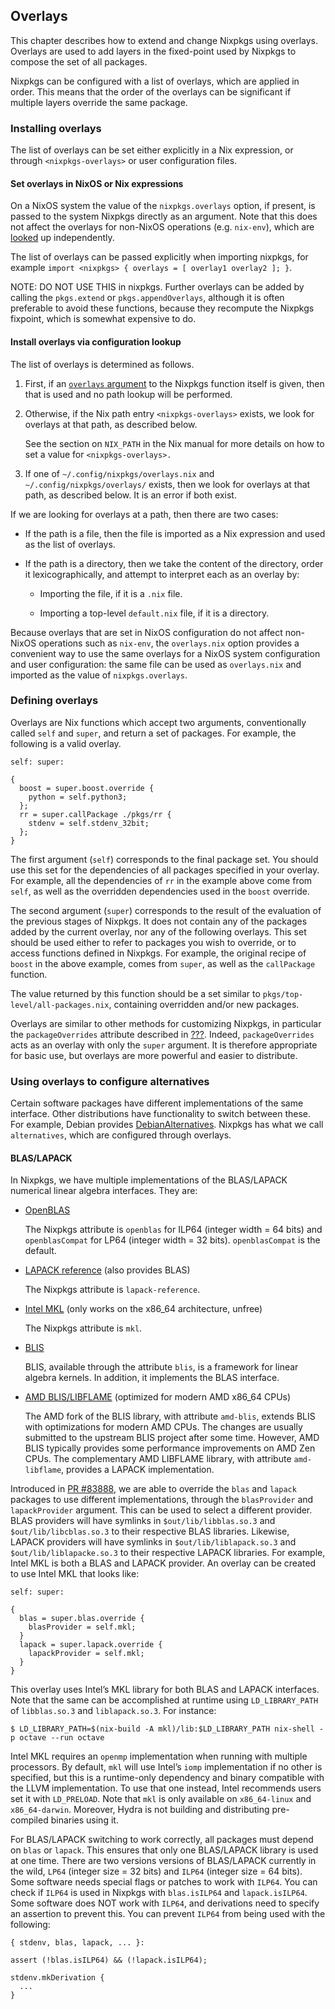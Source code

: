 ## Overlays

This chapter describes how to extend and change Nixpkgs using overlays.
Overlays are used to add layers in the fixed-point used by Nixpkgs to
compose the set of all packages.

Nixpkgs can be configured with a list of overlays, which are applied in
order. This means that the order of the overlays can be significant if
multiple layers override the same package.

### Installing overlays

The list of overlays can be set either explicitly in a Nix expression,
or through `<nixpkgs-overlays>` or user configuration files.

#### Set overlays in NixOS or Nix expressions

On a NixOS system the value of the `nixpkgs.overlays` option, if
present, is passed to the system Nixpkgs directly as an argument. Note
that this does not affect the overlays for non-NixOS operations (e.g.
`nix-env`), which are [looked](#sec-overlays-lookup) up independently.

The list of overlays can be passed explicitly when importing nixpkgs,
for example `import <nixpkgs> { overlays = [ overlay1 overlay2 ]; }`.

NOTE: DO NOT USE THIS in nixpkgs. Further overlays can be added by
calling the `pkgs.extend` or `pkgs.appendOverlays`, although it is often
preferable to avoid these functions, because they recompute the Nixpkgs
fixpoint, which is somewhat expensive to do.

#### Install overlays via configuration lookup

The list of overlays is determined as follows.

1.  First, if an [`overlays` argument](#sec-overlays-argument) to the
    Nixpkgs function itself is given, then that is used and no path
    lookup will be performed.

2.  Otherwise, if the Nix path entry `<nixpkgs-overlays>` exists, we
    look for overlays at that path, as described below.

    See the section on `NIX_PATH` in the Nix manual for more details on
    how to set a value for `<nixpkgs-overlays>.`

3.  If one of `~/.config/nixpkgs/overlays.nix` and
    `~/.config/nixpkgs/overlays/` exists, then we look for overlays at
    that path, as described below. It is an error if both exist.

If we are looking for overlays at a path, then there are two cases:

-   If the path is a file, then the file is imported as a Nix expression
    and used as the list of overlays.

-   If the path is a directory, then we take the content of the
    directory, order it lexicographically, and attempt to interpret each
    as an overlay by:

    -   Importing the file, if it is a `.nix` file.

    -   Importing a top-level `default.nix` file, if it is a directory.

Because overlays that are set in NixOS configuration do not affect
non-NixOS operations such as `nix-env`, the `overlays.nix` option
provides a convenient way to use the same overlays for a NixOS system
configuration and user configuration: the same file can be used as
`overlays.nix` and imported as the value of `nixpkgs.overlays`.

### Defining overlays

Overlays are Nix functions which accept two arguments, conventionally
called `self` and `super`, and return a set of packages. For example,
the following is a valid overlay.

    self: super:

    {
      boost = super.boost.override {
        python = self.python3;
      };
      rr = super.callPackage ./pkgs/rr {
        stdenv = self.stdenv_32bit;
      };
    }

The first argument (`self`) corresponds to the final package set. You
should use this set for the dependencies of all packages specified in
your overlay. For example, all the dependencies of `rr` in the example
above come from `self`, as well as the overridden dependencies used in
the `boost` override.

The second argument (`super`) corresponds to the result of the
evaluation of the previous stages of Nixpkgs. It does not contain any of
the packages added by the current overlay, nor any of the following
overlays. This set should be used either to refer to packages you wish
to override, or to access functions defined in Nixpkgs. For example, the
original recipe of `boost` in the above example, comes from `super`, as
well as the `callPackage` function.

The value returned by this function should be a set similar to
`pkgs/top-level/all-packages.nix`, containing overridden and/or new
packages.

Overlays are similar to other methods for customizing Nixpkgs, in
particular the `packageOverrides` attribute described in
[???](#sec-modify-via-packageOverrides). Indeed, `packageOverrides` acts
as an overlay with only the `super` argument. It is therefore
appropriate for basic use, but overlays are more powerful and easier to
distribute.

### Using overlays to configure alternatives

Certain software packages have different implementations of the same
interface. Other distributions have functionality to switch between
these. For example, Debian provides
[DebianAlternatives](https://wiki.debian.org/DebianAlternatives).
Nixpkgs has what we call `alternatives`, which are configured through
overlays.

#### BLAS/LAPACK

In Nixpkgs, we have multiple implementations of the BLAS/LAPACK
numerical linear algebra interfaces. They are:

-   [OpenBLAS](https://www.openblas.net/)

    The Nixpkgs attribute is `openblas` for ILP64 (integer width = 64
    bits) and `openblasCompat` for LP64 (integer width = 32 bits).
    `openblasCompat` is the default.

-   [LAPACK reference](http://www.netlib.org/lapack/) (also provides
    BLAS)

    The Nixpkgs attribute is `lapack-reference`.

-   [Intel MKL](https://software.intel.com/en-us/mkl) (only works on the
    x86\_64 architecture, unfree)

    The Nixpkgs attribute is `mkl`.

-   [BLIS](https://github.com/flame/blis)

    BLIS, available through the attribute `blis`, is a framework for
    linear algebra kernels. In addition, it implements the BLAS
    interface.

-   [AMD
    BLIS/LIBFLAME](https://developer.amd.com/amd-aocl/blas-library/)
    (optimized for modern AMD x86\_64 CPUs)

    The AMD fork of the BLIS library, with attribute `amd-blis`, extends
    BLIS with optimizations for modern AMD CPUs. The changes are usually
    submitted to the upstream BLIS project after some time. However, AMD
    BLIS typically provides some performance improvements on AMD Zen
    CPUs. The complementary AMD LIBFLAME library, with attribute
    `amd-libflame`, provides a LAPACK implementation.

Introduced in [PR \#83888](https://github.com/NixOS/nixpkgs/pull/83888),
we are able to override the `blas` and `lapack` packages to use
different implementations, through the `blasProvider` and
`lapackProvider` argument. This can be used to select a different
provider. BLAS providers will have symlinks in `$out/lib/libblas.so.3`
and `$out/lib/libcblas.so.3` to their respective BLAS libraries.
Likewise, LAPACK providers will have symlinks in
`$out/lib/liblapack.so.3` and `$out/lib/liblapacke.so.3` to their
respective LAPACK libraries. For example, Intel MKL is both a BLAS and
LAPACK provider. An overlay can be created to use Intel MKL that looks
like:

    self: super:

    {
      blas = super.blas.override {
        blasProvider = self.mkl;
      }
      lapack = super.lapack.override {
        lapackProvider = self.mkl;
      }
    }

This overlay uses Intel’s MKL library for both BLAS and LAPACK
interfaces. Note that the same can be accomplished at runtime using
`LD_LIBRARY_PATH` of `libblas.so.3` and `liblapack.so.3`. For instance:

    $ LD_LIBRARY_PATH=$(nix-build -A mkl)/lib:$LD_LIBRARY_PATH nix-shell -p octave --run octave

Intel MKL requires an `openmp` implementation when running with multiple
processors. By default, `mkl` will use Intel’s `iomp` implementation if
no other is specified, but this is a runtime-only dependency and binary
compatible with the LLVM implementation. To use that one instead, Intel
recommends users set it with `LD_PRELOAD`. Note that `mkl` is only
available on `x86_64-linux` and `x86_64-darwin`. Moreover, Hydra is not
building and distributing pre-compiled binaries using it.

For BLAS/LAPACK switching to work correctly, all packages must depend on
`blas` or `lapack`. This ensures that only one BLAS/LAPACK library is
used at one time. There are two versions versions of BLAS/LAPACK
currently in the wild, `LP64` (integer size = 32 bits) and `ILP64`
(integer size = 64 bits). Some software needs special flags or patches
to work with `ILP64`. You can check if `ILP64` is used in Nixpkgs with
`blas.isILP64` and `lapack.isILP64`. Some software does NOT work with
`ILP64`, and derivations need to specify an assertion to prevent this.
You can prevent `ILP64` from being used with the following:

    { stdenv, blas, lapack, ... }:

    assert (!blas.isILP64) && (!lapack.isILP64);

    stdenv.mkDerivation {
      ...
    }
